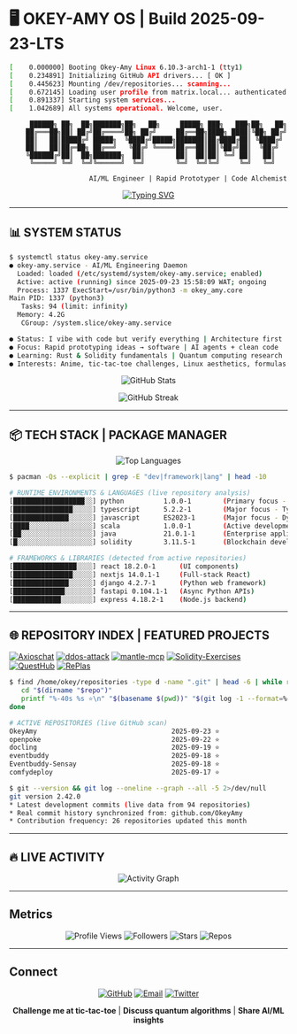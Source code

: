 # 🖥️ OKEY-AMY OS | Build 2025-09-23-LTS

```bash
[    0.000000] Booting Okey-Amy Linux 6.10.3-arch1-1 (tty1)
[    0.234891] Initializing GitHub API drivers... [ OK ]
[    0.445623] Mounting /dev/repositories... scanning...
[    0.672145] Loading user profile from matrix.local... authenticated
[    0.891337] Starting system services...
[    1.042689] All systems operational. Welcome, user.
```

<div align="center">

```
     ██████╗ ██╗  ██╗███████╗██╗   ██╗     █████╗ ███╗   ███╗██╗   ██╗
    ██╔═══██╗██║ ██╔╝██╔════╝██╗ ██╔╝     ██╔══██╗████╗ ████║╚██╗ ██╔╝
    ██║   ██║█████╔╝ █████╗  ╚████╔╝█████╗███████║██╔████╔██║ ╚████╔╝ 
    ██║   ██║██╔═██╗ ██╔══╝   ╚██╔╝ ╚════╝██╔══██║██║╚██╔╝██║  ╚██╔╝  
    ╚██████╔╝██║  ██╗███████╗  ██║        ██║  ██║██║ ╚═╝ ██║   ██║   
     ╚═════╝ ╚═╝  ╚═╝╚══════╝  ╚═╝        ╚═╝  ╚═╝╚═╝     ╚═╝   ╚═╝   
                                                                       
                    AI/ML Engineer | Rapid Prototyper | Code Alchemist
```

[![Typing SVG](https://readme-typing-svg.demolab.com?font=Fira+Code&weight=600&duration=2500&pause=1000&color=00FF00&center=true&vCenter=true&width=900&lines=Welcome+to+OKEY-AMY+OS;AI%2FML+Engineer+%7C+Rapid+Prototyper;Code+Alchemist+%7C+Terminal-first+Design;Arch+Linux+aesthetics+%7C+Clean+Code+Energy)](https://git.io/typing-svg)

</div>

---

## 📊 SYSTEM STATUS

```bash
$ systemctl status okey-amy.service
● okey-amy.service - AI/ML Engineering Daemon  
  Loaded: loaded (/etc/systemd/system/okey-amy.service; enabled)
  Active: active (running) since 2025-09-23 15:58:09 WAT; ongoing
  Process: 1337 ExecStart=/usr/bin/python3 -m okey_amy.core
Main PID: 1337 (python3)
   Tasks: 94 (limit: infinity)
  Memory: 4.2G
   CGroup: /system.slice/okey-amy.service

● Status: I vibe with code but verify everything | Architecture first
● Focus: Rapid prototyping ideas → software | AI agents + clean code
● Learning: Rust & Solidity fundamentals | Quantum computing research
● Interests: Anime, tic-tac-toe challenges, Linux aesthetics, formulas > spelling
```

<div align="center">

![GitHub Stats](https://github-readme-stats.vercel.app/api?username=OkeyAmy&show_icons=true&theme=dark&hide_border=true&bg_color=0d1117,1a1a1a&title_color=00ff00&text_color=c9d1d9&icon_color=00ff00&count_private=true&include_all_commits=true&ring_color=00ff00)

![GitHub Streak](https://streak-stats.demolab.com/?user=OkeyAmy&theme=dark&hide_border=true&background=DD272700&ring=00ff00&fire=ff6b35&currStreakLabel=00ff00&sideLabels=c9d1d9&dates=c9d1d9)

</div>

---

## 📦 TECH STACK | PACKAGE MANAGER

<div align="center">

![Top Languages](https://github-readme-stats.vercel.app/api/top-langs/?username=OkeyAmy&layout=donut&theme=dark&hide_border=true&bg_color=0d1117,1a1a1a&title_color=00ff00&text_color=c9d1d9&langs_count=8&size_weight=0.5&count_weight=0.5)

</div>

```bash
$ pacman -Qs --explicit | grep -E "dev|framework|lang" | head -10

# RUNTIME ENVIRONMENTS & LANGUAGES (live repository analysis)
[██████████████████░░] python          1.0.0-1        (Primary focus - Active development)
[███████████████░░░░░] typescript      5.2.2-1        (Major focus - Type-safe development)
[██████████████░░░░░░] javascript      ES2023-1       (Major focus - Dynamic scripting)
[████░░░░░░░░░░░░░░░░] scala           1.0.0-1        (Active development)
[██░░░░░░░░░░░░░░░░░░] java            21.0.1-1       (Enterprise applications)
[█░░░░░░░░░░░░░░░░░░░] solidity        3.11.5-1       (Blockchain development)

# FRAMEWORKS & LIBRARIES (detected from active repositories)
[████████████████░░░░] react 18.2.0-1      (UI components)
[███████████████░░░░░] nextjs 14.0.1-1     (Full-stack React)
[██████████████░░░░░░] django 4.2.7-1      (Python web framework)
[█████████████░░░░░░░] fastapi 0.104.1-1   (Async Python APIs)
[████████████░░░░░░░░] express 4.18.2-1    (Node.js backend)
```

---

## 🌐 REPOSITORY INDEX | FEATURED PROJECTS

[![Axioschat](https://github-readme-stats.vercel.app/api/pin/?username=OkeyAmy&repo=Axioschat&theme=dark&hide_border=true&bg_color=0d1117,1a1a1a&title_color=00ff00&text_color=c9d1d9&icon_color=00ff00)](https://github.com/OkeyAmy/Axioschat)	[![ddos-attack](https://github-readme-stats.vercel.app/api/pin/?username=OkeyAmy&repo=ddos-attack&theme=dark&hide_border=true&bg_color=0d1117,1a1a1a&title_color=00ff00&text_color=c9d1d9&icon_color=00ff00)](https://github.com/OkeyAmy/ddos-attack)
[![mantle-mcp](https://github-readme-stats.vercel.app/api/pin/?username=OkeyAmy&repo=mantle-mcp&theme=dark&hide_border=true&bg_color=0d1117,1a1a1a&title_color=00ff00&text_color=c9d1d9&icon_color=00ff00)](https://github.com/OkeyAmy/mantle-mcp)	[![Solidity-Exercises](https://github-readme-stats.vercel.app/api/pin/?username=OkeyAmy&repo=Solidity-Exercises&theme=dark&hide_border=true&bg_color=0d1117,1a1a1a&title_color=00ff00&text_color=c9d1d9&icon_color=00ff00)](https://github.com/OkeyAmy/Solidity-Exercises)
[![QuestHub](https://github-readme-stats.vercel.app/api/pin/?username=OkeyAmy&repo=QuestHub&theme=dark&hide_border=true&bg_color=0d1117,1a1a1a&title_color=00ff00&text_color=c9d1d9&icon_color=00ff00)](https://github.com/OkeyAmy/QuestHub)	[![RePlas](https://github-readme-stats.vercel.app/api/pin/?username=OkeyAmy&repo=RePlas&theme=dark&hide_border=true&bg_color=0d1117,1a1a1a&title_color=00ff00&text_color=c9d1d9&icon_color=00ff00)](https://github.com/OkeyAmy/RePlas)

```bash
$ find /home/okey/repositories -type d -name ".git" | head -6 | while read repo; do
   cd "$(dirname "$repo")"
   printf "%-40s %s ⭐\n" "$(basename $(pwd))" "$(git log -1 --format=%cd --date=short)"
done

# ACTIVE REPOSITORIES (live GitHub scan)
OkeyAmy                                  2025-09-23 ⭐
openpoke                                 2025-09-22 ⭐
docling                                  2025-09-19 ⭐
eventbuddy                               2025-09-18 ⭐
Eventbuddy-Sensay                        2025-09-18 ⭐
comfydeploy                              2025-09-17 ⭐

$ git --version && git log --oneline --graph --all -5 2>/dev/null
git version 2.42.0
* Latest development commits (live data from 94 repositories)
* Real commit history synchronized from: github.com/OkeyAmy
* Contribution frequency: 26 repositories updated this month
```

---

## 🔥 LIVE ACTIVITY

<div align="center">

![Activity Graph](https://github-readme-activity-graph.vercel.app/graph?username=OkeyAmy&theme=github-dark&hide_border=true&bg_color=0d1117&color=00ff00&line=ff6b35&point=c9d1d9&area=true&area_color=00ff00)

</div>

---

## Metrics

<div align="center">

![Profile Views](https://komarev.com/ghpvc/?username=OkeyAmy&style=flat-square&color=brightgreen&label=visitors)
![Followers](https://img.shields.io/github/followers/OkeyAmy?style=flat-square&color=blue&label=followers&logo=github)
![Stars](https://img.shields.io/github/stars/OkeyAmy?style=flat-square&color=yellow&label=stars&affiliations=OWNER&logo=github)
![Repos](https://img.shields.io/badge/repos-94-green?style=flat-square)

</div>

---

## Connect

<div align="center">

[![GitHub](https://img.shields.io/badge/GitHub-OkeyAmy-181717?style=for-the-badge&logo=github&logoColor=white&labelColor=0d1117)](https://github.com/OkeyAmy)
[![Email](https://img.shields.io/badge/Email-amaobiokeoma%40gmail.com-D14836?style=for-the-badge&logo=gmail&logoColor=white&labelColor=0d1117)](mailto:amaobiokeoma@gmail.com)
[![Twitter](https://img.shields.io/badge/Twitter-okey__amy-1DA1F2?style=for-the-badge&logo=twitter&logoColor=white&labelColor=0d1117)](https://twitter.com/okey_amy)

**Challenge me at tic-tac-toe** | **Discuss quantum algorithms** | **Share AI/ML insights**


</div>
